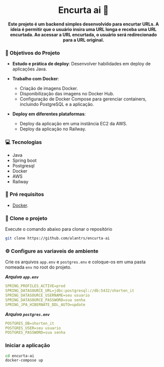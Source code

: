 <h1 align="center" style="font-weight: bold;">Encurta ai 🔗</h1>

<p align="center">
    <b>Este projeto é um backend simples desenvolvido para encurtar URLs. A ideia é permitir que o usuário insira uma URL longa e receba uma URL encurtada. Ao acessar a URL encurtada, o usuário será redirecionado para a URL original.</b>
</p>

<h3>📌 Objetivos do Projeto</h3>

- **Estudo e prática de deploy**: Desenvolver habilidades em deploy de aplicações Java.

- **Trabalho com Docker**:
  - Criação de imagens Docker.
  - Disponibilização das imagens no Docker Hub.
  - Configuração de Docker Compose para gerenciar containers, incluindo PostgreSQL e a aplicação.

- **Deploy em diferentes plataformas**:
  - Deploy da aplicação em uma instância EC2 da AWS.
  - Deploy da aplicação no Railway.
 
<h3>💻 Tecnologias</h3>

- Java
- Spring boot
- Postgresql
- Docker
- AWS
- Railway

<h3>🚀 Pré requisitos</h3>

- [Docker](https://docs.docker.com/engine/install/).

<h3>🚀 Clone o projeto</h3>

Execute o comando abaixo para clonar o repositório

```bash
git clone https://github.com/alantrs/encurta-ai
```

<h3>⚙️ Configure as variaveis de ambiente</h3>

Crie os arquivos `app.env` e `postgres.env` e coloque-os em uma pasta nomeada `env` no root do projeto.

***Arquivo `app.env`***

```yaml
SPRING_PROFILES_ACTIVE=prod
SPRING_DATASOURCE_URL=jdbc:postgresql://db:5432/shorten_it
SPRING_DATASOURCE_USERNAME=seu usuario
SPRING_DATASOURCE_PASSWORD=sua senha
SPRING_JPA_HIBERNATE_DDL_AUTO=update
```

***Arquivo `postgres.env`***

```yaml
POSTGRES_DB=shorten_it
POSTGRES_USER=seu usuario
POSTGRES_PASSWORD=sua senha
```

<h3>Iniciar a aplicação</h3>

```bash
cd encurta-ai
docker-compose up
```
